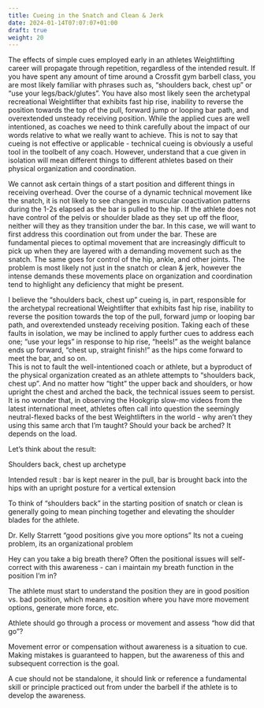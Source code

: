 ```yaml
---
title: Cueing in the Snatch and Clean & Jerk
date: 2024-01-14T07:07:07+01:00
draft: true
weight: 20
--- 
```


The effects of simple cues employed early in an athletes Weightlifting career will propagate through repetition, regardless of the intended result.  If you have spent any amount of time around a Crossfit gym barbell class, you are most likely familiar with phrases such as, “shoulders back, chest up” or “use your legs/back/glutes”.  You have also most likely seen the archetypal recreational Weightlifter that exhibits fast hip rise, inability to reverse the position towards the top of the pull, forward jump or looping bar path, and overextended unsteady receiving position.  While the applied cues are well intentioned, as coaches we need to think carefully about the impact of our words relative to what we really want to achieve.  This is not to say that cueing is not effective or applicable - technical cueing is obviously a useful tool in the toolbelt of any coach.  However, understand that a cue given in isolation will mean different things to different athletes based on their physical organization and coordination.  

We cannot ask certain things of a start position and different things in receiving overhead.  Over the course of a dynamic technical movement like the snatch, it is not likely to see changes in muscular coactivation patterns during the 1-2s elapsed as the bar is pulled to the hip.  If the athlete does not have control of the pelvis or shoulder blade as they set up off the floor, neither will they as they transition under the bar.  In this case, we will want to first address this coordination out from under the bar.  These are fundamental pieces to optimal movement that are increasingly difficult to pick up when they are layered with a demanding movement such as the snatch. The same goes for control of the hip, ankle, and other joints.  The problem is most likely not just in the snatch or clean & jerk, however the intense demands these movements place on organization and coordination tend to highlight any deficiency that might be present.  

I believe the “shoulders back, chest up” cueing is, in part, responsible for the archetypal recreational Weightlifter that exhibits fast hip rise, inability to reverse the position towards the top of the pull, forward jump or looping bar path, and overextended unsteady receiving position.  Taking each of these faults in isolation, we may be inclined to apply further cues to address each one; “use your legs” in response to hip rise, “heels!” as the weight balance ends up forward, “chest up, straight finish!” as the hips come forward to meet the bar, and so on.  
This is not to fault the well-intentioned coach or athlete, but a byproduct of the physical organization created as an athlete attempts to  “shoulders back, chest up”.  And no matter how “tight” the upper back and shoulders, or how upright the chest and arched the back, the technical issues seem to persist.  It is no wonder that, in observing the Hookgrip slow-mo videos from the latest international meet, athletes often call into question the seemingly neutral-flexed backs of the best Weightlifters in the world - why aren’t they using this same arch that I’m taught?  Should your back be arched?  It depends on the load.  

Let’s think about the result:

Shoulders back, chest up archetype

Intended result : bar is kept nearer in the pull, bar is brought back into the hips with an upright posture for a vertical extension

To think of “shoulders back” in the starting position of snatch or clean is generally going to mean pinching together and elevating the shoulder blades for the athlete.  



Dr. Kelly Starrett “good positions give you more options”  Its not a cueing problem, its an organizational problem

Hey can you take a big breath there?  Often the positional issues will self-correct with this awareness - can i maintain my breath function in the position I’m in?
 
The athlete must start to understand the position they are in good position vs. bad position, which means a position where you have more movement options, generate more force, etc.  

Athlete should go through a process or movement and assess “how did that go”?

Movement error or compensation without awareness is a situation to cue.  Making mistakes is guaranteed to happen, but the awareness of this and subsequent correction is the goal.  

A cue should not be standalone, it should link or reference a fundamental skill or principle practiced out from under the barbell if the athlete is to develop the awareness.  